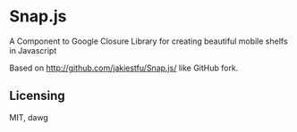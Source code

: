 # Snap.js
A Component to Google Closure Library for creating beautiful mobile shelfs in Javascript



Based on http://github.com/jakiestfu/Snap.js/ like GitHub fork.

## Licensing

MIT, dawg
